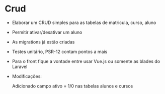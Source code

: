 # Crud

- Elaborar um CRUD simples para as tabelas de matricula, curso, aluno
- Permitir ativar/desativar um aluno
- As migrations já estão criadas
- Testes unitário, PSR-12 contam pontos a mais
- Para o front fique a vontade entre usar Vue.js ou somente as blades do Laravel

- Modificações:

	Adicionado campo ativo = 1/0 nas tabelas alunos e cursos
